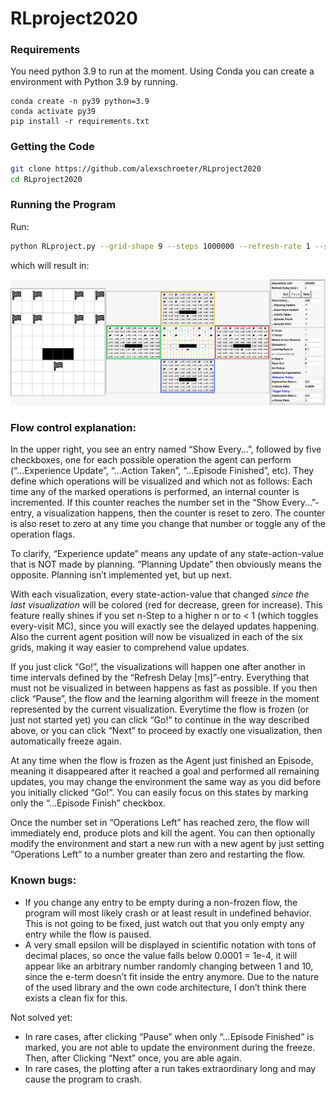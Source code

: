 # RLproject2020

### Requirements

You need python 3.9 to run at the moment. Using Conda you can create a environment with Python 3.9 by running.

```shell
conda create -n py39 python=3.9
conda activate py39
pip install -r requirements.txt
```

### Getting the Code

```sh
git clone https://github.com/alexschroeter/RLproject2020 
cd RLproject2020
```

### Running the Program

Run:

```bash
python RLproject.py --grid-shape 9 --steps 1000000 --refresh-rate 1 --show-rate 100 --off-policy --grid-world-template 15
```

which will result in:

![](assets/Example1.png)

### Flow control explanation:

In the upper right, you see an entry named “Show Every…”, followed by five checkboxes, one for each possible operation the agent can perform (“...Experience Update”, “...Action Taken”, “...Episode Finished”, etc). They define which operations will be visualized and which not as follows:
Each time any of the marked operations is performed, an internal counter is incremented. If this counter reaches the number set in the “Show Every…”-entry, a visualization happens, then the counter is reset to zero.
The counter is also reset to zero at any time you change that number or toggle any of the operation flags.

To clarify, “Experience update” means any update of any state-action-value that is NOT made by planning. “Planning Update” then obviously means the opposite.
Planning isn’t implemented yet, but up next.

With each visualization, every state-action-value that changed *since the last visualization* will be colored (red for decrease, green for increase). This feature really shines if you set n-Step to a higher n or to < 1 (which toggles every-visit MC), since you will exactly see the delayed updates happening.
Also the current agent position will now be visualized in each of the six grids, making it way easier to comprehend value updates.

If you just click “Go!”, the visualizations will happen one after another in time intervals defined by the “Refresh Delay [ms]”-entry. Everything that must not be visualized in between happens as fast as possible. If you then click “Pause”, the flow and the learning algorithm will freeze in the moment represented by the current visualization. Everytime the flow is frozen (or just not started yet) you can click “Go!” to continue in the way described above, or you can click “Next” to proceed by exactly one visualization, then automatically freeze again.

At any time when the flow is frozen as the Agent just finished an Episode, meaning it disappeared after it reached a goal and performed all remaining updates, you may change the environment the same way as you did before you initially clicked “Go!”. You can easily focus on this states by marking only the “...Episode Finish” checkbox.

Once the number set in “Operations Left” has reached zero, the flow will immediately end, produce plots and kill the agent. You can then optionally modify the environment and start a new run with a new agent by just setting “Operations Left” to a number greater than zero and restarting the flow.


### Known bugs:
- If you change any entry to be empty during a non-frozen flow, the program will most likely crash or at least result in undefined behavior. This is not going to be fixed, just watch out that you only empty any entry while the flow is paused.
- A very small epsilon will be displayed in scientific notation with tons of decimal places, so once the value falls below 0.0001 = 1e-4, it will appear like an arbitrary number randomly changing between 1 and 10, since the e-term doesn’t fit inside the entry anymore. Due to the nature of the used library and the own code architecture, I don’t think there exists a clean fix for this.

Not solved yet:
- In rare cases, after clicking “Pause” when only “...Episode Finished” is marked, you are not able to update the environment during the freeze. Then, after Clicking “Next” once, you are able again.
- In rare cases, the plotting after a run takes extraordinary long and may cause the program to crash.

